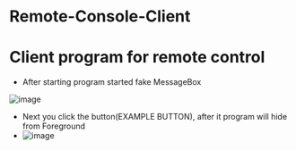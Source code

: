 # Remote-Console-Client
# Client program for remote control
- After starting program started fake MessageBox 

![image](https://user-images.githubusercontent.com/58879890/140729549-e8e06965-3dc1-4c95-9e2f-8051c4ba1e0e.png)

- Next you click the button(EXAMPLE BUTTON), after it program will hide from Foreground
- ![image](https://user-images.githubusercontent.com/58879890/140729714-26666ff1-e726-4177-9809-b0b70171b35c.png)
